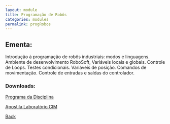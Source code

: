 ```yaml
---
layout: module
title: Programação de Robôs
categories: modules
permalink: progRobos
---
```


##  Ementa:

Introdução à programação de robôs industriais: modos e linguagens. Ambiente de desenvolvimento RoboSoft, Variáveis locais e globais. Controle de Loops. Testes condicionais. Variáveis de posição. Comandos de movimentação. Controle de entradas e saídas do controlador.

### Downloads:
[Programa da Disciplina](/progRobos/FENG-PUCRS.ProgramasDeDisciplinas.4464702.Vigente.2016-1a2017-2.pdf)

[Apostila Laboratório CIM](/progRobos/Prog_robos.pdf)

[Back]({{site.url}})
